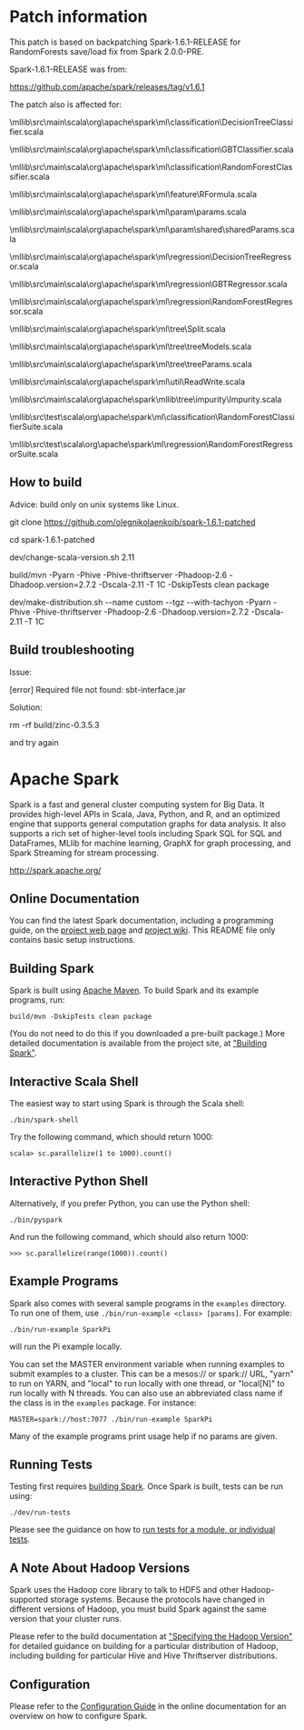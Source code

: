 # Patch information

This patch is based on backpatching Spark-1.6.1-RELEASE for RandomForests save/load fix from Spark 2.0.0-PRE.

Spark-1.6.1-RELEASE was from:

https://github.com/apache/spark/releases/tag/v1.6.1

The patch also is affected for:

\mllib\src\main\scala\org\apache\spark\ml\classification\DecisionTreeClassifier.scala

\mllib\src\main\scala\org\apache\spark\ml\classification\GBTClassifier.scala

\mllib\src\main\scala\org\apache\spark\ml\classification\RandomForestClassifier.scala

\mllib\src\main\scala\org\apache\spark\ml\feature\RFormula.scala

\mllib\src\main\scala\org\apache\spark\ml\param\params.scala

\mllib\src\main\scala\org\apache\spark\ml\param\shared\sharedParams.scala

\mllib\src\main\scala\org\apache\spark\ml\regression\DecisionTreeRegressor.scala

\mllib\src\main\scala\org\apache\spark\ml\regression\GBTRegressor.scala

\mllib\src\main\scala\org\apache\spark\ml\regression\RandomForestRegressor.scala

\mllib\src\main\scala\org\apache\spark\ml\tree\Split.scala

\mllib\src\main\scala\org\apache\spark\ml\tree\treeModels.scala

\mllib\src\main\scala\org\apache\spark\ml\tree\treeParams.scala

\mllib\src\main\scala\org\apache\spark\ml\util\ReadWrite.scala

\mllib\src\main\scala\org\apache\spark\mllib\tree\impurity\Impurity.scala

\mllib\src\test\scala\org\apache\spark\ml\classification\RandomForestClassifierSuite.scala

\mllib\src\test\scala\org\apache\spark\ml\regression\RandomForestRegressorSuite.scala

## How to build

Advice: build only on unix systems like Linux.

git clone https://github.com/olegnikolaenkoib/spark-1.6.1-patched

cd spark-1.6.1-patched

dev/change-scala-version.sh 2.11

build/mvn -Pyarn -Phive -Phive-thriftserver -Phadoop-2.6 -Dhadoop.version=2.7.2 -Dscala-2.11 -T 1C -DskipTests clean package

dev/make-distribution.sh --name custom --tgz --with-tachyon -Pyarn -Phive -Phive-thriftserver -Phadoop-2.6 -Dhadoop.version=2.7.2 -Dscala-2.11 -T 1C


## Build troubleshooting

Issue:

[error] Required file not found: sbt-interface.jar

Solution:

rm -rf build/zinc-0.3.5.3

and try again


# Apache Spark

Spark is a fast and general cluster computing system for Big Data. It provides
high-level APIs in Scala, Java, Python, and R, and an optimized engine that
supports general computation graphs for data analysis. It also supports a
rich set of higher-level tools including Spark SQL for SQL and DataFrames,
MLlib for machine learning, GraphX for graph processing,
and Spark Streaming for stream processing.

<http://spark.apache.org/>


## Online Documentation

You can find the latest Spark documentation, including a programming
guide, on the [project web page](http://spark.apache.org/documentation.html)
and [project wiki](https://cwiki.apache.org/confluence/display/SPARK).
This README file only contains basic setup instructions.

## Building Spark

Spark is built using [Apache Maven](http://maven.apache.org/).
To build Spark and its example programs, run:

    build/mvn -DskipTests clean package

(You do not need to do this if you downloaded a pre-built package.)
More detailed documentation is available from the project site, at
["Building Spark"](http://spark.apache.org/docs/latest/building-spark.html).

## Interactive Scala Shell

The easiest way to start using Spark is through the Scala shell:

    ./bin/spark-shell

Try the following command, which should return 1000:

    scala> sc.parallelize(1 to 1000).count()

## Interactive Python Shell

Alternatively, if you prefer Python, you can use the Python shell:

    ./bin/pyspark

And run the following command, which should also return 1000:

    >>> sc.parallelize(range(1000)).count()

## Example Programs

Spark also comes with several sample programs in the `examples` directory.
To run one of them, use `./bin/run-example <class> [params]`. For example:

    ./bin/run-example SparkPi

will run the Pi example locally.

You can set the MASTER environment variable when running examples to submit
examples to a cluster. This can be a mesos:// or spark:// URL,
"yarn" to run on YARN, and "local" to run
locally with one thread, or "local[N]" to run locally with N threads. You
can also use an abbreviated class name if the class is in the `examples`
package. For instance:

    MASTER=spark://host:7077 ./bin/run-example SparkPi

Many of the example programs print usage help if no params are given.

## Running Tests

Testing first requires [building Spark](#building-spark). Once Spark is built, tests
can be run using:

    ./dev/run-tests

Please see the guidance on how to
[run tests for a module, or individual tests](https://cwiki.apache.org/confluence/display/SPARK/Useful+Developer+Tools).

## A Note About Hadoop Versions

Spark uses the Hadoop core library to talk to HDFS and other Hadoop-supported
storage systems. Because the protocols have changed in different versions of
Hadoop, you must build Spark against the same version that your cluster runs.

Please refer to the build documentation at
["Specifying the Hadoop Version"](http://spark.apache.org/docs/latest/building-spark.html#specifying-the-hadoop-version)
for detailed guidance on building for a particular distribution of Hadoop, including
building for particular Hive and Hive Thriftserver distributions.

## Configuration

Please refer to the [Configuration Guide](http://spark.apache.org/docs/latest/configuration.html)
in the online documentation for an overview on how to configure Spark.
